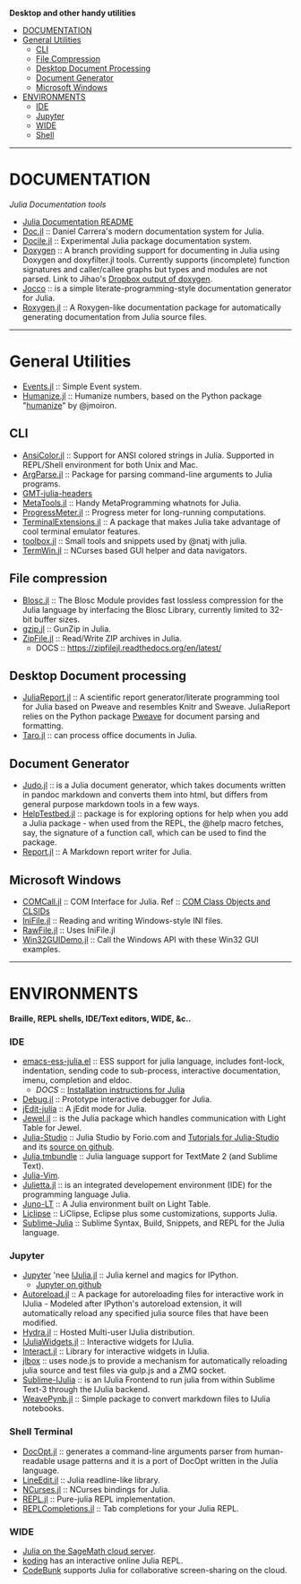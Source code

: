 **Desktop and other handy utilities**

- [DOCUMENTATION](#documentation)
- [General Utilities](#general-utilities)
   - [CLI](#cli)
   - [File Compression](#file-compression)  
   - [Desktop Document Processing](#desktop-document-processing)
   - [Document Generator](#document-generator) 
   - [Microsoft Windows](#microsoft-windows)
- [ENVIRONMENTS](#environments)    
   - [IDE](#ide)
   - [Jupyter](#jupyter)
   - [WIDE](#wide)    
   - [Shell](#shell)

----
        
# DOCUMENTATION
*Julia Documentation tools*
- [Julia Documentation README](https://github.com/JuliaLang/julia/blob/master/doc/README.md)
- [Doc.jl](https://github.com/dcarrera/Doc.jl) :: Daniel Carrera's modern documentation system for Julia.
- [Docile.jl](https://github.com/MichaelHatherly/Docile.jl) :: Experimental Julia package documentation system.
- [Doxygen](https://github.com/jiahao/julia/tree/cjh/doxygen) :: A branch providing support for documenting in Julia using Doxygen and doxyfilter.jl tools. Currently supports (incomplete) function signatures and caller/callee graphs but types and modules are not parsed. Link to Jihao's [Dropbox output of doxygen](https://www.dropbox.com/sh/u4ueu6t8keabftl/AAA4spkqRLpy-FxLS_f-FXlqa?dl=0). 
- [Jocco](http://lcw.github.com/jocco/) :: is a simple literate-programming-style documentation generator for Julia.
- [Roxygen.jl](https://github.com/johnmyleswhite/Roxygen.jl) :: A Roxygen-like documentation package for automatically generating documentation from Julia source files.

----

# General Utilities 
- [Events.jl](https://github.com/SimonDanisch/Events.jl) :: Simple Event system.
- [Humanize.jl](https://github.com/IainNZ/Humanize.jl) :: Humanize numbers, based on the Python package "[humanize](https://github.com/jmoiron/humanize)" by @jmoiron.


## CLI 
- [AnsiColor.jl](https://github.com/Aerlinger/AnsiColor.jl) :: Support for ANSI colored strings in Julia. Supported in REPL/Shell environment for both Unix and Mac.
- [ArgParse.jl](https://github.com/carlobaldassi/ArgParse.jl) :: Package for parsing command-line arguments to Julia programs.
- [GMT-julia-headers](https://github.com/meggart/GMT-julia-headers)
- [MetaTools.jl](https://github.com/burrowsa/MetaTools.jl) :: Handy MetaProgramming whatnots for Julia.
- [ProgressMeter.jl](https://github.com/timholy/ProgressMeter.jl) :: Progress meter for long-running computations.
- [TerminalExtensions.jl](https://github.com/loladiro/TerminalExtensions.jl) :: A package that makes Julia take advantage of cool terminal emulator features.
- [toolbox.jl](https://github.com/natj/toolbox.jl) :: Small tools and snippets used by @natj with julia.
- [TermWin.jl](https://github.com/tonyhffong/TermWin.jl) :: NCurses based GUI helper and data navigators.

## File compression 
- [Blosc.jl](https://github.com/stevengj/Blosc.jl) :: The Blosc Module provides fast lossless compression for the Julia language by interfacing the Blosc Library, currently limited to 32-bit buffer sizes.
- [gzip.jl](https://github.com/jvns/gzip.jl) :: GunZip in Julia.
- [ZipFile.jl](https://github.com/fhs/ZipFile.jl) :: Read/Write ZIP archives in Julia.
   * DOCS :: https://zipfilejl.readthedocs.org/en/latest/

## Desktop Document processing 
- [JuliaReport.jl](https://github.com/mpastell/JuliaReport.jl) :: A scientific report generator/literate programming tool for Julia based on Pweave and resembles Knitr and Sweave. JuliaReport relies on the Python package [Pweave](https://github.com/mpastell/Pweave) for document parsing and formatting.
- [Taro.jl](https://github.com/aviks/Taro.jl) :: can process office documents in Julia.

## Document Generator 
- [Judo.jl](https://github.com/dcjones/Judo.jl) :: is a Julia document generator, which takes documents written in pandoc markdown and converts them into html, but differs from general purpose markdown tools in a few ways.
- [HelpTestbed.jl](https://github.com/tshort/HelpTestbed.jl) :: package is for exploring options for help when you add a Julia package - when used from the REPL, the @help macro fetches, say, the signature of a function call, which can be used to find the package.
- [Report.jl](https://github.com/sveme/Report.jl) :: A Markdown report writer for Julia.

## Microsoft Windows
- [COMCall.jl](https://github.com/ihnorton/COMCall.jl) :: COM Interface for Julia. Ref :: [COM Class Objects and CLSIDs](http://msdn.microsoft.com/en-us/library/windows/desktop/ms678406%28v=vs.85%29.aspx)
- [IniFile.jl](https://github.com/JuliaLang/IniFile.jl) :: Reading and writing Windows-style INI files.
- [RawFile.jl](https://github.com/tknopp/RawFile.jl) :: Uses IniFile.jl
- [Win32GUIDemo.jl](https://github.com/ihnorton/Win32GUIDemo.jl) :: Call the Windows API with these Win32 GUI examples.

----

# ENVIRONMENTS
**Braille, REPL shells, IDE/Text editors, WIDE, &c..**

### IDE
- [emacs-ess-julia.el](https://github.com/emacs-ess/ESS/blob/master/lisp/ess-julia.el) :: ESS support for julia language, includes font-lock, indentation, sending code to sub-process, interactive documentation, imenu, completion and eldoc. 
   * _DOCS_ :: [Installation instructions for Julia](https://github.com/emacs-ess/ESS/wiki/Julia)
- [Debug.jl](https://github.com/toivoh/Debug.jl) :: Prototype interactive debugger for Julia.
- [jEdit-julia](https://github.com/tuckerkevin/jedit-julia) :: A jEdit mode for Julia.
- [Jewel.jl](https://github.com/one-more-minute/Jewel.jl) :: is the Julia package which handles communication with Light Table for Jewel.
- [Julia-Studio](http://forio.com/products/julia-studio/) :: Julia Studio by Forio.com and [Tutorials for Julia-Studio](http://forio.com/products/julia-studio/tutorials/) and its [source on github](https://github.com/forio/julia-tutorials).
- [Julia.tmbundle](https://github.com/nanoant/Julia.tmbundle) :: Julia language support for TextMate 2 (and Sublime Text).
- [Julia-Vim](https://github.com/JuliaLang/julia-vim).
- [Julietta.jl](https://github.com/tknopp/Julietta.jl) :: is an integrated developement environment (IDE) for the programming language Julia.
- [Juno-LT](https://github.com/one-more-minute/Juno-LT) :: A Julia environment built on Light Table.
- [Liclipse](http://brainwy.github.io/liclipse/) :: LiClipse, Eclipse plus some customizations, supports Julia. 
- [Sublime-Julia](https://github.com/quinnj/Sublime-Julia) :: Sublime Syntax, Build, Snippets, and REPL for the Julia language.

### Jupyter
- [Jupyter](http://jupyter.org) 'nee [IJulia.jl](https://github.com/JuliaLang/IJulia.jl) :: Julia kernel and magics for IPython.
   - [Jupyter on github](https://github.com/jupyter)
- [Autoreload.jl](https://github.com/malmaud/Autoreload.jl) :: A package for autoreloading files for interactive work in IJulia - Modeled after IPython's autoreload extension, it will automatically reload any specified julia source files that have been modified. 
- [Hydra.jl](https://github.com/loladiro/Hydra.jl) :: Hosted Multi-user IJulia distribution.
- [IJuliaWidgets.jl](https://github.com/shashi/IJuliaWidgets.jl) :: Interactive widgets for IJulia.
- [Interact.jl](https://github.com/shashi/Interact.jl) :: Library for interactive widgets in IJulia.
- [jlbox](https://github.com/compressed/jlbox) :: uses node.js to provide a mechanism for automatically reloading julia source and test files via gulp.js and a ZMQ socket.
- [Sublime-IJulia](https://github.com/quinnj/Sublime-IJulia) :: is an IJulia Frontend to run julia from within Sublime Text-3 through the IJulia backend.
- [WeavePynb.jl](https://github.com/jverzani/WeavePynb.jl) :: Simple package to convert markdown files to IJulia notebooks.


### Shell Terminal
- [DocOpt.jl](https://github.com/bicycle1885/DocOpt.jl) :: generates a command-line arguments parser from human-readable usage patterns and it is a port of DocOpt written in the Julia language.
- [LineEdit.jl](https://github.com/loladiro/LineEdit.jl) :: Julia readline-like library.
- [NCurses.jl](https://github.com/loladiro/NCurses.jl) :: NCurses bindings for Julia.
- [REPL.jl](https://github.com/loladiro/REPL.jl) :: Pure-julia REPL implementation.
- [REPLCompletions.jl](https://github.com/loladiro/REPLCompletions.jl) :: Tab completions for your Julia REPL.

### WIDE
- [Julia on the SageMath cloud server](https://cloud.sagemath.com).
- [koding](https://koding.com/Julia) has an interactive online Julia REPL.
- [CodeBunk](http://codebunk.com) supports Julia for collaborative screen-sharing on the cloud.

